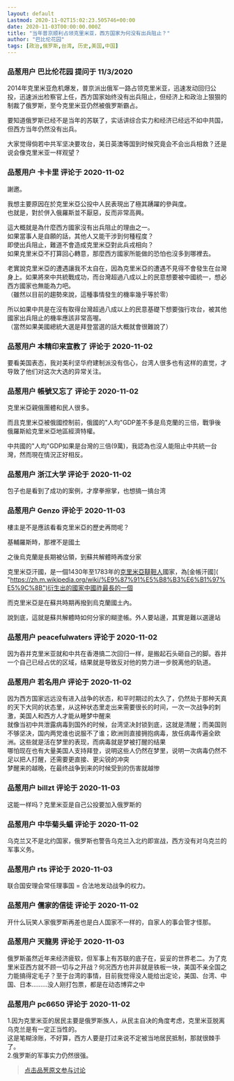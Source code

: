 ```yaml
---
layout: default
Lastmod: 2020-11-02T15:02:23.505746+00:00
date: 2020-11-03T00:00:00.000Z
title: "当年普京顺利占领克里米亚，西方国家为何没有出兵阻止？"
author: "巴比伦花园"
tags: [政治,俄罗斯,台湾, 历史,美国,中国]
---
```



### 品葱用户 **巴比伦花园** 提问于 11/3/2020
    
2014年克里米亚危机爆发，普京派出俄军一路占领克里米亚，迅速发动回归公投，迅速派出检察官上任，西方国家始终没有出兵阻止，但经济上和政治上狠狠的制裁了俄罗斯，至今克里米亚仍然被俄罗斯霸占。  
  
要知道俄罗斯已经不是当年的苏联了，实话讲综合实力和经济已经远不如中共国，但西方当年仍然没有出兵。  
  
大家觉得倘若中共军坚决要攻台，美日英澳等国到时候究竟会不会出兵相救？还是说会像克里米亚一样观望？
    
                

### 品葱用户 **卡卡里** 评论于 2020-11-02
        
謝邀。  
  
我想主要原因在於克里米亞公投中人民表現出了極其踴躍的參與度。  
也就是，對於併入俄羅斯並不厭惡，反而非常高興。  
  
這大概就是為什麼西方國家沒有出兵阻止的理由之一。  
如果當事人是自願的話，其他人又能干涉到何種程度？  
即使出兵阻止，難道不會造成克里米亞對此兵戎相向？  
如果克里米亞不打算回心轉意，那麼西方國家所能做的恐怕也沒多到哪裡去。  
  
老實說克里米亞的遭遇讓我不太自在，因為克里米亞的遭遇不見得不會發生在台灣身上。如果將來中共統戰成功，而台灣超過八成以上的民意想要被中國統一，想必西方國家也無能為力吧。  
（雖然以目前的趨勢來說，這種事情發生的機率幾乎等於零）  
  
所以如果中共是在沒有取得台灣超過八成以上的民意基礎下想要強行攻台，被其他國家出兵阻止的機率應該非常高喔。  
（當然如果美國總統大選是拜登當選的話大概就會很難說了）
        
                

### 品葱用户 **本精印来宣教了** 评论于 2020-11-02
        
要看美国表态，我对美利坚华府建制派没有信心，台湾人很多也有这样的直觉，才导致了他们对这次大选的异常关注。
        
                

### 品葱用户 **帳號又忘了** 评论于 2020-11-02
        
克里米亞親俄團體和民人很多。  
  
而且克里米亞被俄國控制前，俄國的"人均"GDP差不多是烏克蘭的三倍，戰爭後俄羅斯給克里米亞地區經濟特權。  
  
中共國的"人均"GDP如果是台灣的三倍(9萬)，我認為也沒人能阻止中共統一台灣，然而現在情況正好相反。
        
                

### 品葱用户 **浙江大学** 评论于 2020-11-02
        
包子也是看到了成功的案例，才摩拳擦掌，也想搞一搞台湾
        
                

### 品葱用户 **Genzo** 评论于 2020-11-03
        
樓主是不是應該看看克里米亞的歷史再問呢？  
  
基輔羅斯時，那裡不是國土  
  
之後烏克蘭是長期被佔領，到蘇共解體時再度分家  
  
克里米亞汗國，是一個1430年至1783年的[克里米亞韃靼人]( "https://zh.m.wikipedia.org/wiki/%E5%85%8B%E9%87%8C%E7%B1%B3%E4%BA%9E%E9%9F%83%E9%9D%BC%E4%BA%BA")國家，為[金帳汗國]( "https://zh.m.wikipedia.org/wiki/%E9%87%91%E5%B8%B3%E6%B1%97%E5%9C%8B")衍生出的國家中國祚最長的一個  
  
而克里米亞是在蘇共時期再撥到烏克蘭國土內。  
  
說到底，這就是蘇共解體時如何分家的糊塗帳。外人要站邊，其實是難以選邊站
        
                

### 品葱用户 **peacefulwaters** 评论于 2020-11-02
        
因为吞并克里米亚就和中共在香港搞二次回归一样，是搬起石头砸自己的脚。吞并一个自己已经占优的区域，结果就是导致反对他的势力进一步脱离他的轨道。
        
                

### 品葱用户 **若名用户** 评论于 2020-11-02
        
因为西方国家远远没有进入战争的状态，和平时期过的太久了，仍然处于那种天真的天下大同的状态里，从这种状态里走出来需要很长的时间，一次一次战争的刺激，美国人和西方人才能从睡梦中醒来  
就像当初中共泄露病毒到国外的时候，台湾坚决封锁到底，这就是清醒；而美国则不够坚决，国内两党谁也说服不了谁；欧洲则直接拥抱病毒，放任病毒传遍全欧洲。这些就是活在梦里的表现，而病毒就是梦被打醒的结果  
哪怕现在也有大量美国人支持拜登，说明这些人仍然在梦里，说明一次病毒仍然不足以把人打醒，还需要更直接、更尖锐的冲突  
梦醒来的越晚，在最终战争到来的时候受到的伤害就越惨
        
                

### 品葱用户 **billzt** 评论于 2020-11-03
        
这能一样吗？克里米亚是自己公投要加入俄罗斯的
        
                

### 品葱用户 **中华菊头蝠** 评论于 2020-11-02
        
乌克兰又不是北约国家，俄罗斯也警告乌克兰入北约即宣战，西方没有对乌克兰的军事义务。
        
                

### 品葱用户 **rts** 评论于 2020-11-03
        
联合国安理会常任理事国 = 合法地发动战争的权力。
        
                

### 品葱用户 **儒家的信徒** 评论于 2020-11-02
        
开什么玩笑人家俄罗斯再差也是白人国家不一样的，自家人的事会管才怪那。
        
                

### 品葱用户 **天龍男** 评论于 2020-11-03
        
俄罗斯虽然近年来经济疲软，但军事上有苏联的底子在，妥妥的世界老二。为了克里米亚西方就不顾一切与之开战？何况西方也并非就是铁板一块，美国不亲全国之力能搞得定毛子？至于台湾的事情，目前我觉得没人能给出定论，美国、台湾、中国、日本………没人刚打包票，都是在动态博弈之中
        
                

### 品葱用户 **pc6650** 评论于 2020-11-02
        
1.因为克里米亚的居民主要是俄罗斯族人，从民主自决的角度考虑，克里米亚脱离乌克兰是有一定正当性的。  
这是笔糊涂账，不好算，西方人要是打过来说不定被当地居民抵制，那就很棘手了。  
2.俄罗斯的军事实力仍然很强。
        
                





> [点击品葱原文参与讨论](https://pincong.rocks/question/32977)

